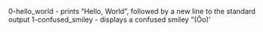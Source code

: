 0-hello_world - prints “Hello, World”, followed by a new line to the standard output
1-confused_smiley  - displays a confused smiley "(Ôo)'
